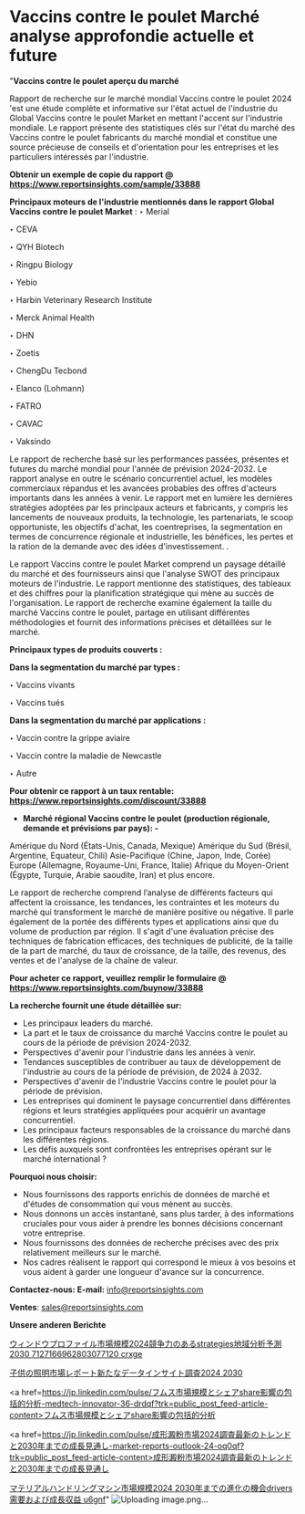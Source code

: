 # Vaccins contre le poulet Marché analyse approfondie actuelle et future

"<strong>Vaccins contre le poulet aperçu du marché</strong>

Rapport de recherche sur le marché mondial Vaccins contre le poulet 2024 'est une étude complète et informative sur l'état actuel de l'industrie du Global Vaccins contre le poulet Market en mettant l'accent sur l'industrie mondiale. Le rapport présente des statistiques clés sur l'état du marché des Vaccins contre le poulet fabricants du marché mondial et constitue une source précieuse de conseils et d'orientation pour les entreprises et les particuliers intéressés par l'industrie.

<strong>Obtenir un exemple de copie du rapport @ <a href=https://www.reportsinsights.com/sample/33888>https://www.reportsinsights.com/sample/33888</a></strong>

<strong>Principaux moteurs de l'industrie mentionnés dans le rapport Global Vaccins contre le poulet Market</strong> :
‣ Merial

‣ CEVA

‣ QYH Biotech

‣ Ringpu Biology

‣ Yebio

‣ Harbin Veterinary Research Institute

‣ Merck Animal Health

‣ DHN

‣ Zoetis

‣ ChengDu Tecbond

‣ Elanco (Lohmann)

‣ FATRO

‣ CAVAC

‣ Vaksindo

Le rapport de recherche basé sur les performances passées, présentes et futures du marché mondial pour l'année de prévision 2024-2032. Le rapport analyse en outre le scénario concurrentiel actuel, les modèles commerciaux répandus et les avancées probables des offres d'acteurs importants dans les années à venir. Le rapport met en lumière les dernières stratégies adoptées par les principaux acteurs et fabricants, y compris les lancements de nouveaux produits, la technologie, les partenariats, le scoop opportuniste, les objectifs d'achat, les coentreprises, la segmentation en termes de concurrence régionale et industrielle, les bénéfices, les pertes et la ration de la demande avec des idées d'investissement. .

Le rapport Vaccins contre le poulet Market comprend un paysage détaillé du marché et des fournisseurs ainsi que l'analyse SWOT des principaux moteurs de l'industrie. Le rapport mentionne des statistiques, des tableaux et des chiffres pour la planification stratégique qui mène au succès de l'organisation. Le rapport de recherche examine également la taille du marché Vaccins contre le poulet, partage en utilisant différentes méthodologies et fournit des informations précises et détaillées sur le marché.

<strong>Principaux types de produits couverts :</strong>

<strong>Dans la segmentation du marché par types :</strong>

‣ Vaccins vivants

‣ Vaccins tués

<strong>Dans la segmentation du marché par applications :</strong>

‣ Vaccin contre la grippe aviaire

‣ Vaccin contre la maladie de Newcastle

‣ Autre

<strong>Pour obtenir ce rapport à un taux rentable: <a href=https://www.reportsinsights.com/discount/33888>https://www.reportsinsights.com/discount/33888</a></strong>
<ul>
  <li><strong>Marché régional Vaccins contre le poulet (production régionale, demande et prévisions par pays): -</strong></li>
</ul>
Amérique du Nord (États-Unis, Canada, Mexique)
Amérique du Sud (Brésil, Argentine, Equateur, Chili)
Asie-Pacifique (Chine, Japon, Inde, Corée)
Europe (Allemagne, Royaume-Uni, France, Italie)
Afrique du Moyen-Orient (Égypte, Turquie, Arabie saoudite, Iran) et plus encore.

Le rapport de recherche comprend l’analyse de différents facteurs qui affectent la croissance, les tendances, les contraintes et les moteurs du marché qui transforment le marché de manière positive ou négative. Il parle également de la portée des différents types et applications ainsi que du volume de production par région. Il s'agit d'une évaluation précise des techniques de fabrication efficaces, des techniques de publicité, de la taille de la part de marché, du taux de croissance, de la taille, des revenus, des ventes et de l'analyse de la chaîne de valeur.

<strong>Pour acheter ce rapport, veuillez remplir le formulaire @   <a href=https://www.reportsinsights.com/buynow/33888>https://www.reportsinsights.com/buynow/33888</a></strong>

<strong>La recherche fournit une étude détaillée sur:</strong>
<ul>
  <li>Les principaux leaders du marché.</li>
  <li>La part et le taux de croissance du marché Vaccins contre le poulet au cours de la période de prévision 2024-2032.</li>
  <li>Perspectives d'avenir pour l'industrie dans les années à venir.</li>
  <li>Tendances susceptibles de contribuer au taux de développement de l'industrie au cours de la période de prévision, de 2024 à 2032.</li>
  <li>Perspectives d'avenir de l'industrie Vaccins contre le poulet pour la période de prévision.</li>
  <li>Les entreprises qui dominent le paysage concurrentiel dans différentes régions et leurs stratégies appliquées pour acquérir un avantage concurrentiel.</li>
  <li>Les principaux facteurs responsables de la croissance du marché dans les différentes régions.</li>
  <li>Les défis auxquels sont confrontées les entreprises opérant sur le marché international ?</li>
</ul>
<strong>Pourquoi nous choisir:</strong>
<ul>
  <li>Nous fournissons des rapports enrichis de données de marché et d'études de consommation qui vous mènent au succès.</li>
  <li>Nous donnons un accès instantané, sans plus tarder, à des informations cruciales pour vous aider à prendre les bonnes décisions concernant votre entreprise.</li>
  <li>Nous fournissons des données de recherche précises avec des prix relativement meilleurs sur le marché.</li>
  <li>Nos cadres réalisent le rapport qui correspond le mieux à vos besoins et vous aident à garder une longueur d'avance sur la concurrence.</li>
</ul>
<strong>Contactez-nous:
</strong><strong>E-mail:</strong> <a href=mailto:info@reportsinsights.com>info@reportsinsights.com</a>

<strong>Ventes</strong>: <a href=mailto:sales@reportsinsights.com>sales@reportsinsights.com</a>

<strong>Unsere anderen Berichte</strong>

<a href=https://www.linkedin.com/pulse/ウィンドウプロファイル市場規模2024競争力のあるstrategies地域分析予測2030-7127166962803077120-crxge/>ウィンドウプロファイル市場規模2024競争力のあるstrategies地域分析予測2030 7127166962803077120 crxge</a>

<a href=https://www.linkedin.com/pulse/子供の照明市場レポート新たなデータインサイト調査2024-2030-infopulse-daily-360-ujuvf/>子供の照明市場レポート新たなデータインサイト調査2024 2030</a>

<a href=https://jp.linkedin.com/pulse/フムス市場規模とシェアshare影響の包括的分析-medtech-innovator-36-drdqf?trk=public_post_feed-article-content>フムス市場規模とシェアshare影響の包括的分析</a>

<a href=https://jp.linkedin.com/pulse/成形澱粉市場2024調査最新のトレンドと2030年までの成長見通し-market-reports-outlook-24-oq0qf?trk=public_post_feed-article-content>成形澱粉市場2024調査最新のトレンドと2030年までの成長見通し</a>

<a href=https://www.linkedin.com/pulse/マテリアルハンドリングマシン市場規模2024-2030年までの進化の機会drivers-需要および成長収益-u6gnf/>マテリアルハンドリングマシン市場規模2024 2030年までの進化の機会drivers 需要および成長収益 u6gnf</a>"
![Uploading image.png…]()
